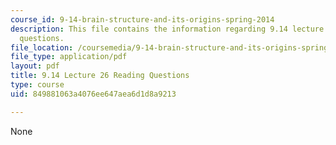 ```yaml
---
course_id: 9-14-brain-structure-and-its-origins-spring-2014
description: This file contains the information regarding 9.14 lecture 26 reading
  questions.
file_location: /coursemedia/9-14-brain-structure-and-its-origins-spring-2014/849881063a4076ee647aea6d1d8a9213_MIT9_14S14_Lec26ReadQue.pdf
file_type: application/pdf
layout: pdf
title: 9.14 Lecture 26 Reading Questions
type: course
uid: 849881063a4076ee647aea6d1d8a9213

---
```

None
